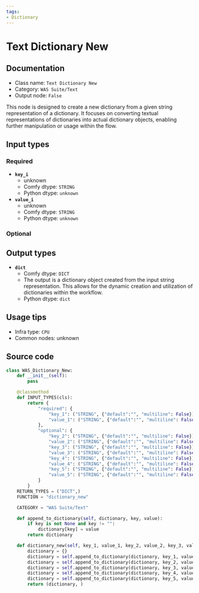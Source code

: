 ```yaml
---
tags:
- Dictionary
---
```


# Text Dictionary New
## Documentation
- Class name: `Text Dictionary New`
- Category: `WAS Suite/Text`
- Output node: `False`

This node is designed to create a new dictionary from a given string representation of a dictionary. It focuses on converting textual representations of dictionaries into actual dictionary objects, enabling further manipulation or usage within the flow.
## Input types
### Required
- **`key_i`**
    - unknown
    - Comfy dtype: `STRING`
    - Python dtype: `unknown`
- **`value_i`**
    - unknown
    - Comfy dtype: `STRING`
    - Python dtype: `unknown`
### Optional
## Output types
- **`dict`**
    - Comfy dtype: `DICT`
    - The output is a dictionary object created from the input string representation. This allows for the dynamic creation and utilization of dictionaries within the workflow.
    - Python dtype: `dict`
## Usage tips
- Infra type: `CPU`
- Common nodes: unknown


## Source code
```python
class WAS_Dictionary_New:
    def __init__(self):
        pass

    @classmethod
    def INPUT_TYPES(cls):
        return {
            "required": {
                "key_1": ("STRING", {"default":"", "multiline": False}),
                "value_1": ("STRING", {"default":"", "multiline": False}),
            },
            "optional": {
                "key_2": ("STRING", {"default":"", "multiline": False}),
                "value_2": ("STRING", {"default":"", "multiline": False}),
                "key_3": ("STRING", {"default":"", "multiline": False}),
                "value_3": ("STRING", {"default":"", "multiline": False}),
                "key_4": ("STRING", {"default":"", "multiline": False}),
                "value_4": ("STRING", {"default":"", "multiline": False}),
                "key_5": ("STRING", {"default":"", "multiline": False}),
                "value_5": ("STRING", {"default":"", "multiline": False}),
            }
        }
    RETURN_TYPES = ("DICT",)
    FUNCTION = "dictionary_new"

    CATEGORY = "WAS Suite/Text"

    def append_to_dictionary(self, dictionary, key, value):
        if key is not None and key != "":
            dictionary[key] = value
        return dictionary

    def dictionary_new(self, key_1, value_1, key_2, value_2, key_3, value_3, key_4, value_4, key_5, value_5):
        dictionary = {}
        dictionary = self.append_to_dictionary(dictionary, key_1, value_1)
        dictionary = self.append_to_dictionary(dictionary, key_2, value_2)
        dictionary = self.append_to_dictionary(dictionary, key_3, value_3)
        dictionary = self.append_to_dictionary(dictionary, key_4, value_4)
        dictionary = self.append_to_dictionary(dictionary, key_5, value_5)
        return (dictionary, )

```
